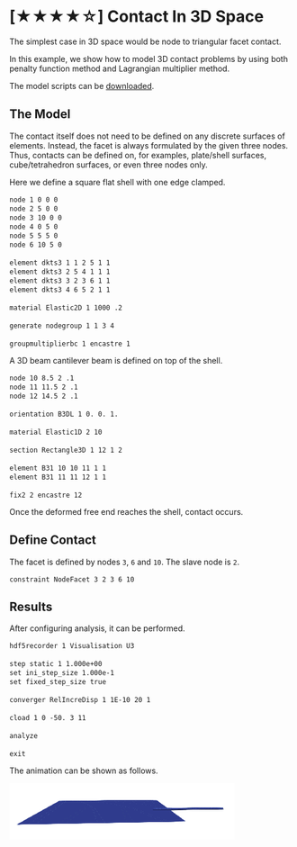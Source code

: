 # [★★★★☆] Contact In 3D Space

The simplest case in 3D space would be node to triangular facet contact.

In this example, we show how to model 3D contact problems by using both penalty function method and Lagrangian
multiplier method.

The model scripts can be [downloaded](contact-in-3d-space.supan).

## The Model

The contact itself does not need to be defined on any discrete surfaces of elements. Instead, the facet is always
formulated by the given three nodes. Thus, contacts can be defined on, for examples, plate/shell surfaces,
cube/tetrahedron surfaces, or even three nodes only.

Here we define a square flat shell with one edge clamped.

```
node 1 0 0 0
node 2 5 0 0
node 3 10 0 0
node 4 0 5 0
node 5 5 5 0
node 6 10 5 0

element dkts3 1 1 2 5 1 1
element dkts3 2 5 4 1 1 1
element dkts3 3 2 3 6 1 1
element dkts3 4 6 5 2 1 1

material Elastic2D 1 1000 .2

generate nodegroup 1 1 3 4

groupmultiplierbc 1 encastre 1
```

A 3D beam cantilever beam is defined on top of the shell.

```
node 10 8.5 2 .1
node 11 11.5 2 .1
node 12 14.5 2 .1

orientation B3DL 1 0. 0. 1.

material Elastic1D 2 10

section Rectangle3D 1 12 1 2

element B31 10 10 11 1 1
element B31 11 11 12 1 1

fix2 2 encastre 12
```

Once the deformed free end reaches the shell, contact occurs.

## Define Contact

The facet is defined by nodes `3`, `6` and `10`. The slave node is `2`.

```
constraint NodeFacet 3 2 3 6 10
```

## Results

After configuring analysis, it can be performed.

```
hdf5recorder 1 Visualisation U3

step static 1 1.000e+00
set ini_step_size 1.000e-1
set fixed_step_size true

converger RelIncreDisp 1 1E-10 20 1

cload 1 0 -50. 3 11

analyze

exit
```

The animation can be shown as follows.

![animation](contact-in-3d-space.gif)